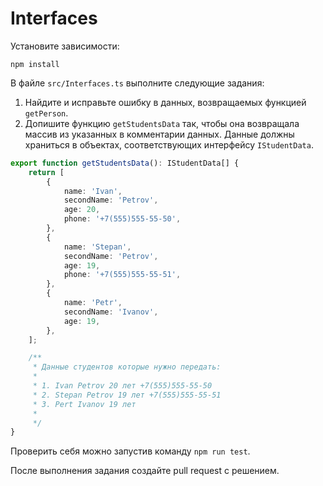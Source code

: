 # Interfaces

Установите зависимости:

```
npm install
```

В файле `src/Interfaces.ts` выполните следующие задания:

1. Найдите и исправьте ошибку в данных, возвращаемых функцией `getPerson`.
2. Допишите функцию `getStudentsData` так, чтобы она возвращала массив из указанных в комментарии данных. Данные должны храниться в объектах, соответствующих интерфейсу `IStudentData`.

```TypeScript
export function getStudentsData(): IStudentData[] {
    return [
        {
            name: 'Ivan',
            secondName: 'Petrov',
            age: 20,
            phone: '+7(555)555-55-50',
        },
        {
            name: 'Stepan',
            secondName: 'Petrov',
            age: 19,
            phone: '+7(555)555-55-51',
        },
        {
            name: 'Petr',
            secondName: 'Ivanov',
            age: 19,
        },
    ];

    /**
     * Данные студентов которые нужно передать:
     *
     * 1. Ivan Petrov 20 лет +7(555)555-55-50
     * 2. Stepan Petrov 19 лет +7(555)555-55-51
     * 3. Pert Ivanov 19 лет
     *
     */
}
```

Проверить себя можно запустив команду `npm run test`.

После выполнения задания создайте pull request с решением.
